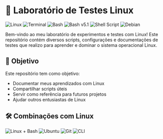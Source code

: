 # 🐧 Laboratório de Testes Linux

![Linux](https://img.shields.io/badge/Linux-FCC624?style=for-the-badge&logo=linux&logoColor=black)
![Terminal](https://img.shields.io/badge/Terminal-%23054020?style=for-the-badge&logo=gnome-terminal&logoColor=white)
![Bash](https://img.shields.io/badge/Bash-4EAA25?style=for-the-badge&logo=gnu-bash&logoColor=white)
![Bash v5.1](https://img.shields.io/badge/Bash-5.1-blue?style=for-the-badge&logo=gnu-bash&logoColor=white)
![Shell Script](https://img.shields.io/badge/shell_script-%23121011.svg?style=for-the-badge&logo=gnu-bash&logoColor=white)
![Debian](https://img.shields.io/badge/Debian-A81D33?style=for-the-badge&logo=debian&logoColor=white)

Bem-vindo ao meu laboratório de experimentos e testes com Linux! Este repositório contém diversos scripts, configurações e documentações de testes que realizo para aprender e dominar o sistema operacional Linux.

## 🚀 Objetivo

Este repositório tem como objetivo:
- Documentar meus aprendizados com Linux
- Compartilhar scripts úteis
- Servir como referência para futuros projetos
- Ajudar outros entusiastas de Linux

## 🛠️ Combinações com Linux

![Linux + Bash](https://img.shields.io/badge/Linux%20|%20Bash-FCC624?style=for-the-badge&logo=linux&logoColor=black)
![Ubuntu](https://img.shields.io/badge/Ubuntu-E95420?style=for-the-badge&logo=ubuntu&logoColor=white)
![Git](https://img.shields.io/badge/Git-F05032?style=for-the-badge&logo=git&logoColor=white)
![CLI](https://img.shields.io/badge/CLI-FFD43B?style=for-the-badge&logo=terminal&logoColor=black)

